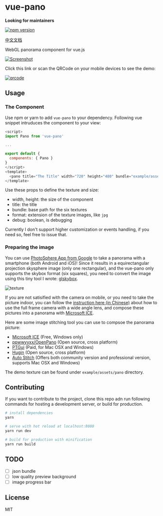 # vue-pano

**Looking for maintainers**

[![npm version][npm-image]][npm-url]

[中文文档](README.cn.md)

WebGL panorama component for vue.js

[![Screenshot](screen.png)](https://chichou.github.io/vue-pano/)

Click this link or scan the QRCode on your mobile devices to see the demo:

[![qrcode](qrcode.png)](https://chichou.github.io/vue-pano/)

## Usage

### The Component

Use npm or yarn to add `vue-pano` to your dependency. Following vue snippet intruduces the component to your view:

```javascript
<script>
import Pano from 'vue-pano'

...

export default {
  components: { Pano }
}
</script>
<template>
  <pano title="The Title" width="720" height="480" bundle="example/assets/pano/pantry/" format="jpg"></pano>
</template>
```

Use these props to define the texture and size:

- width, height: the size of the component
- title: the title
- bundle: base path for the six textures
- format: extension of the texture images, like `jpg`
- debug: boolean, is debugging

Currently I don't support higher customization or events handling, if you need so, feel free to issue that.

### Preparing the image

You can use [PhotoSphere App from Google](https://www.google.com/streetview/apps/) to take a panorama with a smartphone (both Android and iOS)! Since it results in a equirectangular projection skysphere image (only one rectangular), and the vue-pano only supports the skybox format (six squares), you need to convert the image using this tiny tool I wrote: [glskybox](https://github.com/ChiChou/glskybox).

![texture](texture.png)

If you are not satisified with the camera on mobile, or you need to take the picture indoor, you can follow the [instruction here (in Chinese)](https://blog.chichou.me/microsoft-ice-%E5%88%B6%E4%BD%9C%E5%85%A8%E6%99%AF%E7%85%A7%E7%89%87-af114142745d) about how to use the full frame camera with a wide angle lens, and compose these pictures into a panorama with [Microsoft ICE](http://research.microsoft.com/en-us/um/redmond/projects/ice/).

Here are some image stitching tool you can use to compsoe the panorama picture:

- [Microsoft ICE](http://research.microsoft.com/en-us/um/redmond/projects/ice/) (Free, Windows only)
- [ppwwyyxx/OpenPano](https://github.com/ppwwyyxx/OpenPano) (Open source, cross platform)
- [PTGui](https://www.ptgui.com/) (Paid, for Mac OSX and Windows)
- [Hugin](http://hugin.sourceforge.net/) (Open source, cross platform)
- [Auto Stitch](http://matthewalunbrown.com/autostitch/autostitch.html) (Offers both community version and professional version, supports Mac OSX and Windows)

The demo texture can be found under `example/assets/pano` directory.

## Contributing

If you want to contribute to the project, clone this repo adn run following commands for hosting a development server, or build for production.

``` bash
# install dependencies
yarn

# serve with hot reload at localhost:8080
yarn run dev

# build for production with minification
yarn run build
```

## TODO

- [ ] json bundle
- [ ] low quality preview background
- [ ] image progress bar

## License

MIT


[npm-image]: https://img.shields.io/npm/v/vue-pano.svg?style=flat-square
[npm-url]: https://www.npmjs.com/package/vue-pano
